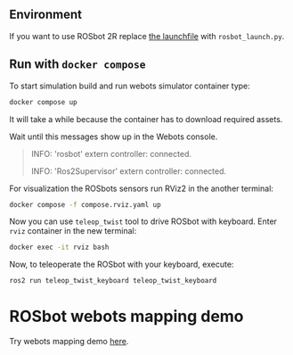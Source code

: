 ## Environment

If you want to use ROSbot 2R replace [the launchfile](https://github.com/husarion/webots-docker/blob/main/demo/compose.yaml#L35) with `rosbot_launch.py`.

## Run with `docker compose`

To start simulation build and run webots simulator container type:

```bash
docker compose up
```

It will take a while because the container has to download required assets.

Wait until this messages show up in the Webots console.

> INFO: 'rosbot' extern controller: connected.
>
> INFO: 'Ros2Supervisor' extern controller: connected.

For visualization the ROSbots sensors run RViz2 in the another terminal:

```bash
docker compose -f compose.rviz.yaml up
```

Now you can use `teleop_twist` tool to drive ROSbot with keyboard.
Enter `rviz` container in the new terminal:

```bash
docker exec -it rviz bash
```

Now, to teleoperate the ROSbot with your keyboard, execute:

```bash
ros2 run teleop_twist_keyboard teleop_twist_keyboard
```

# ROSbot webots mapping demo

Try webots mapping demo [here](https://github.com/husarion/rosbot-mapping#quick-start-webots-simulation).
